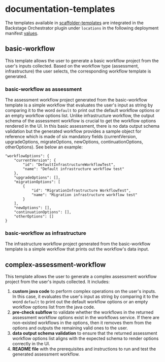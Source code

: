 # documentation-templates

The templates available in [scaffolder-templates](https://github.com/parodos-dev/workflow-software-templates/tree/main/scaffolder-templates) are integrated in the Backstage Orchestrator plugin under `locations` in the following deployment manifest [values](https://github.com/parodos-dev/orchestrator-helm-chart/blob/main/charts/orchestrator/templates/rhdh-operator.yaml#L186).

## basic-workflow
This template allows the user to generate a basic workflow project from the user's inputs collected.
Based on the workflow type (assessment, infrastructure) the user selects, the corresponding workflow template is generated.

### basic-workflow as assessment
The assessment workflow project generated from the basic-workflow template is a simple workflow that evaluates the user's input as string by comparing it to the word `default` to print out the default workflow options or an empty workflow options list. Unlike infrastructure workflow, the output schema of the assessment workflow is crucial to get the workflow options rendered in the UI. In this basic assessment, there is no data output schema validation but the generated workflow provides a sample object for reference which is made of six mandatory fields (currentVersion, upgradeOptions, migrateOptions, newOptions, continuationOptions, otherOptions). See below an example:

```
"workflowOptions": {
    "currentVersion": {
        "id": "DefaultInfrastructureWorkflowTest",
        "name": "Default infrastructure workflow test"
    },
    "upgradeOptions": [],
    "migrationOptions": [
        {
            "id": "MigrationInfrastructure WorkflowTest",
            "name": "Migration infrastructure workflow test"
        }
    ],
    "newOptions": [],
    "continuationOptions": [],
    "otherOptions": []
}
```

### basic-workflow as infrastructure
The infrastructure workflow project generated from the basic-workflow template is a simple workflow that prints out the workflow's data input.

## complex-assessment-workflow
This template allows the user to generate a complex assessment workflow project from the user's inputs collected. It includes:
1. **custom java code** to perform complex operations on the user's inputs. In this case, it evaluates the user's input as string by comparing it to the word `default` to print out the default workflow options or an empty workflow options list from the java code.
2. **pre-check subflow** to validate whether the workflows in the returned assessment workflow options exist in the workflows service. If there are non-existed workflows in the options, then it removes them from the options and outputs the remaining valid ones to the user.
3. **data output schema validation** to ensure that the returned assessment workflow options list aligns with the expected schema to render options correctly in the UI.
4. **README file** with the prerequisites and instructions to run and test the generated assessment workflow.
